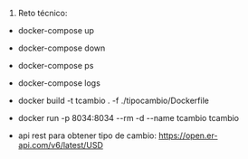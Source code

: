 1. Reto técnico:
- docker-compose up
- docker-compose down
- docker-compose ps
- docker-compose logs
- docker build -t tcambio . -f ./tipocambio/Dockerfile
- docker run -p 8034:8034 --rm -d --name tcambio tcambio

- api rest para obtener tipo de cambio: https://open.er-api.com/v6/latest/USD
